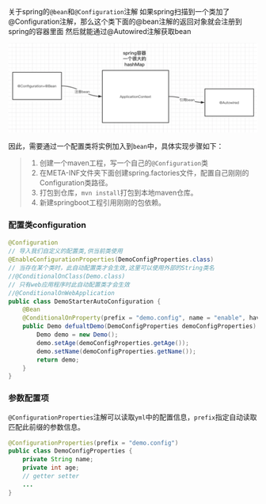 关于spring的`@bean`和`@Configuration`注解
如果spring扫描到一个类加了@Configuration注解，那么这个类下面的@bean注解的返回对象就会注册到spring的容器里面
然后就能通过@Autowired注解获取bean

![image-20200902095535649](image\自制SpringBootStarter\image-20200902095535649.png)

因此，需要通过一个配置类将实例加入到`bean`中，具体实现步骤如下：

> 1. 创建一个maven工程，写一个自己的`@Configuration`类
> 2. 在META-INF文件夹下面创建spring.factories文件，配置自己刚刚的Configuration类路径。
> 3. 打包到仓库，`mvn install`打包到本地maven仓库。
> 4. 新建springboot工程引用刚刚的包依赖。

### 配置类configuration

``` java
@Configuration
// 导入我们自定义的配置类,供当前类使用
@EnableConfigurationProperties(DemoConfigProperties.class)
// 当存在某个类时，此自动配置类才会生效,这里可以使用外部的String类名
//@ConditionalOnClass(Demo.class)
// 只有web应用程序时此自动配置类才会生效
//@ConditionalOnWebApplication
public class DemoStarterAutoConfiguration {
    @Bean
    @ConditionalOnProperty(prefix = "demo.config", name = "enable", havingValue = "true")
    public Demo defualtDemo(DemoConfigProperties demoConfigProperties) {
        Demo demo = new Demo();
        demo.setAge(demoConfigProperties.getAge());
        demo.setName(demoConfigProperties.getName());
        return demo;
    }
}
```

### 参数配置项

`@ConfigurationProperties`注解可以读取`yml`中的配置信息，`prefix`指定自动读取匹配此前缀的参数信息。

``` java
@ConfigurationProperties(prefix = "demo.config")
public class DemoConfigProperties {
    private String name;
    private int age;
    // getter setter
    ...
}
```

